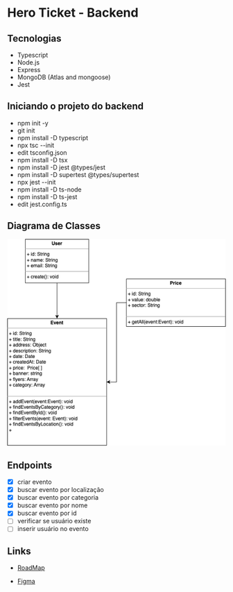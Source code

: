 # Hero Ticket - Backend

## Tecnologias

- Typescript
- Node.js
- Express
- MongoDB (Atlas and mongoose)
- Jest

## Iniciando o projeto do backend

- npm init -y
- git init
- npm install -D typescript
- npx tsc --init
- edit tsconfig.json
- npm install -D tsx
- npm install -D jest @types/jest
- npm install -D supertest @types/supertest
- npx jest --init
- npm install -D ts-node
- npm install -D ts-jest
- edit jest.config.ts

## Diagrama de Classes

![Diagrama](/diagrama-classe.png)

## Endpoints

- [x] criar evento
- [x] buscar evento por localização
- [x] buscar evento por categoria
- [x] buscar evento por nome
- [x] buscar evento por id
- [ ] verificar se usuário existe
- [ ] inserir usuário no evento

## Links

- [RoadMap](https://herocodebr.notion.site/herocodebr/Semana-do-Her-i-RoadMap-Hero-Tickets-08ef3438d7e84ce899a13c348b653194)

- [Figma](https://www.figma.com/file/u8SIJScBeIMTUUa9JywATo/Hero-Week-02?type=design&node-id=0-1&mode=design&t=bBIdarCUpHEIGGyz-0)
